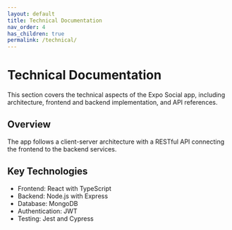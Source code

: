 ```yaml
---
layout: default
title: Technical Documentation
nav_order: 4
has_children: true
permalink: /technical/
---
```


# Technical Documentation

This section covers the technical aspects of the Expo Social app, including architecture, frontend and backend implementation, and API references.

## Overview

The app follows a client-server architecture with a RESTful API connecting the frontend to the backend services.

## Key Technologies

- Frontend: React with TypeScript
- Backend: Node.js with Express
- Database: MongoDB
- Authentication: JWT
- Testing: Jest and Cypress